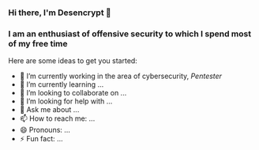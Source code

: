### Hi there, I'm Desencrypt 👋
### I am an enthusiast of offensive security to which I spend most of my free time



Here are some ideas to get you started:

- 🔭 I’m currently working in the area of cybersecurity, *Pentester*
- 🌱 I’m currently learning ...
- 👯 I’m looking to collaborate on ...
- 🤔 I’m looking for help with ...
- 💬 Ask me about ...
- 📫 How to reach me: ...
- 😄 Pronouns: ...
- ⚡ Fun fact: ...

